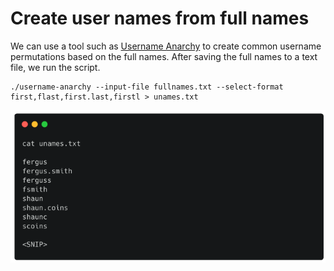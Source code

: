 # Create user names from full names

We can use a tool such as [Username Anarchy](https://github.com/urbanadventurer/username-anarchy) to create common username permutations based on the full names. After saving the full names to a text file, we run the script.

```
./username-anarchy --input-file fullnames.txt --select-format
first,flast,first.last,firstl > unames.txt
```

![](<../.gitbook/assets/image (4).png>)

